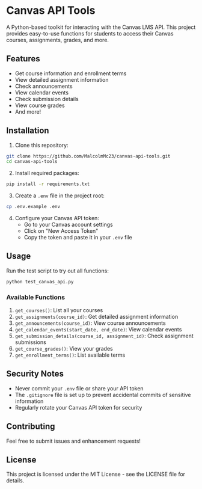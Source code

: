 # Canvas API Tools

A Python-based toolkit for interacting with the Canvas LMS API. This project provides easy-to-use functions for students to access their Canvas courses, assignments, grades, and more.

## Features

- Get course information and enrollment terms
- View detailed assignment information
- Check announcements
- View calendar events
- Check submission details
- View course grades
- And more!

## Installation

1. Clone this repository:
```bash
git clone https://github.com/MalcolmMc23/canvas-api-tools.git
cd canvas-api-tools
```

2. Install required packages:
```bash
pip install -r requirements.txt
```

3. Create a `.env` file in the project root:
```bash
cp .env.example .env
```

4. Configure your Canvas API token:
   - Go to your Canvas account settings
   - Click on "New Access Token"
   - Copy the token and paste it in your `.env` file

## Usage

Run the test script to try out all functions:
```bash
python test_canvas_api.py
```

### Available Functions

1. `get_courses()`: List all your courses
2. `get_assignments(course_id)`: Get detailed assignment information
3. `get_announcements(course_id)`: View course announcements
4. `get_calendar_events(start_date, end_date)`: View calendar events
5. `get_submission_details(course_id, assignment_id)`: Check assignment submissions
6. `get_course_grades()`: View your grades
7. `get_enrollment_terms()`: List available terms

## Security Notes

- Never commit your `.env` file or share your API token
- The `.gitignore` file is set up to prevent accidental commits of sensitive information
- Regularly rotate your Canvas API token for security

## Contributing

Feel free to submit issues and enhancement requests!

## License

This project is licensed under the MIT License - see the LICENSE file for details.
